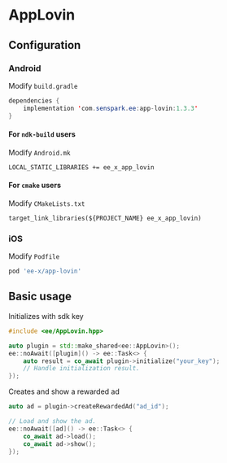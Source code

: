 # AppLovin
## Configuration
### Android
Modify `build.gradle`
```java
dependencies {
    implementation 'com.senspark.ee:app-lovin:1.3.3'
}
```

#### For `ndk-build` users
Modify `Android.mk`
```
LOCAL_STATIC_LIBRARIES += ee_x_app_lovin
```

#### For `cmake` users
Modify `CMakeLists.txt`
```
target_link_libraries(${PROJECT_NAME} ee_x_app_lovin)
```
### iOS
Modify `Podfile`
```ruby
pod 'ee-x/app-lovin'
```

## Basic usage
Initializes with sdk key
```cpp
#include <ee/AppLovin.hpp>

auto plugin = std::make_shared<ee::AppLovin>();
ee::noAwait([plugin]() -> ee::Task<> {
    auto result = co_await plugin->initialize("your_key");
    // Handle initialization result.
});
```

Creates and show a rewarded ad
```cpp
auto ad = plugin->createRewardedAd("ad_id");

// Load and show the ad.
ee::noAwait([ad]() -> ee::Task<> {
    co_await ad->load();
    co_await ad->show();
});
```